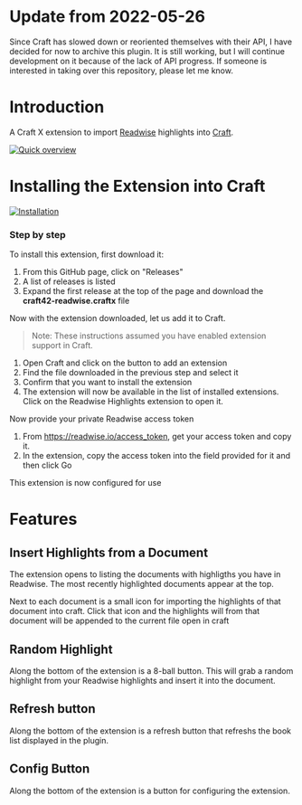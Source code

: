 # Update from 2022-05-26
Since Craft has slowed down or reoriented themselves with their API, I have decided for now to archive this plugin. It is still working, but I will continue development on it because of the lack of API progress. If someone is interested in taking over this repository, please let me know.



# Introduction
A Craft X extension to import [Readwise](https://readwise.io/) highlights into [Craft](https://www.craft.do/).

[![Quick overview](https://github.com/TfTHacker/craft42-readwise/releases/download/resources/IntroVideo.gif)](https://www.loom.com/share/5c601a6fe43c4b06a57d9f27a5dfb945)

# Installing the Extension into Craft

[![Installation](https://github.com/TfTHacker/craft42-readwise/releases/download/resources/InstallVideo.gif)](https://www.loom.com/share/849a920a8cba4b199dd90a1718f8b025)

### Step by step
To install this extension, first download it:
1. From this GitHub page, click on "Releases"
1. A list of releases is listed
1. Expand the first release at the top of the page and download the **craft42-readwise.craftx** file

Now with the extension downloaded, let us add it to Craft.

> Note: These instructions assumed you have enabled extension support in Craft.

1. Open Craft and click on the button to add an extension
1. Find the file downloaded in the previous step and select it
1. Confirm that you want to install the extension
1. The extension will now be available in the list of installed extensions.  Click on the Readwise Highlights extension to open it.

Now provide your private Readwise access token
1. From https://readwise.io/access_token, get your access token and copy it.
1. In the extension, copy the access token into the field provided for it and then click Go

This extension is now configured for use

# Features
## Insert Highlights from a Document
The extension opens to listing the documents with highligths you have in Readwise. The most recently highlighted documents appear at the top.

Next to each document is a small icon for importing the highlights of that document into craft. Click that icon and the highlights will from that document will be appended to the current file open in craft

## Random Highlight
Along the bottom of the extension is a 8-ball button. This will grab a random highlight from your Readwise highlights and insert it into the  document.

## Refresh button
Along the bottom of the extension is a refresh button that refreshs the book list displayed in the plugin.

## Config Button 
Along the bottom of the extension is a button for configuring the extension.
